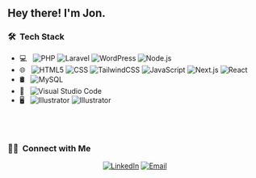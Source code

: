 <h2> Hey there! I'm Jon.</h2>

<h3> 🛠 &nbsp;Tech Stack</h3>

- 💻 &nbsp;
  ![PHP](https://img.shields.io/badge/-PHP-333333?style=flat&logo=php)
  ![Laravel](https://img.shields.io/badge/-Laravel-333333?style=flat&logo=laravel)
  ![WordPress](https://img.shields.io/badge/-WordPress-333333?style=flat&logo=wordpress&logoColor=21759b)
  ![Node.js](https://img.shields.io/badge/-Node.js-333333?style=flat&logo=node.js)
- 🌐 &nbsp;
  ![HTML5](https://img.shields.io/badge/-HTML5-333333?style=flat&logo=HTML5)
  ![CSS](https://img.shields.io/badge/-CSS-333333?style=flat&logo=CSS3&logoColor=1572B6)
  ![TailwindCSS](https://img.shields.io/badge/-Tailwindcss-333333?style=flat&logo=tailwindcss)
  ![JavaScript](https://img.shields.io/badge/-JavaScript-333333?style=flat&logo=javascript)
  ![Next.js](https://img.shields.io/badge/-NextJs-333333?style=flat&logo=Next.Js)
  ![React](https://img.shields.io/badge/-React-333333?style=flat&logo=react)
- 🛢 &nbsp;
  ![MySQL](https://img.shields.io/badge/-MySQL-333333?style=flat&logo=mysql)
- 🔧 &nbsp;
  ![Visual Studio Code](https://img.shields.io/badge/-Visual%20Studio%20Code-333333?style=flat&logo=visual-studio-code&logoColor=007ACC)
- 🖥 &nbsp;
  ![Illustrator](https://img.shields.io/badge/-Illustrator-333333?style=flat&logo=adobe-illustrator)
  ![Illustrator](https://img.shields.io/badge/-Illustrator-333333?style=flat&logo=adobe-illustrator)

<br/>

<!-- <a href="https://github.com/AVS1508"> -->
<!--   <img height="180em" src="https://github-readme-stats.vercel.app/api?username=jonathanitz&theme=buefy&show_icons=true" /> -->
<!--   <img height="180em" src="https://github-readme-stats.vercel.app/api/top-langs/?username=jonathanitz&theme=buefy" /> -->
<!-- </a> -->

<br/>

<h3> 🤝🏻 &nbsp;Connect with Me </h3>

<p align="center">
<a href="https://www.linkedin.com/in/jonathan-itzen/"><img alt="LinkedIn" src="https://img.shields.io/badge/LinkedIn-Jonathan%20Itzen-blue?style=flat-square&logo=linkedin"></a>
<a href="mailto:jonathanitzen95@gmail.com"><img alt="Email" src="https://img.shields.io/badge/Email-jonathanitzen95@gmail.com-red?style=flat-square&logo=gmail"></a>
</p>
